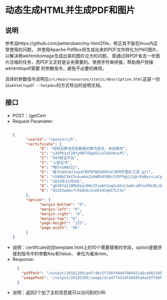 # 动态生成HTML并生成PDF和图片

## 说明

参考自https://github.com/petterobam/my-html2file，修正其不能在linux内正常使用的问题，
并使用Apache PdfBox将生成出来的PDF文件转化为PNG图片，以解决用wkhtmltoimage生成出来的图片过大的问题。
即通过转PDF省去一步图片压缩的任务，而PDF又正好是业务需要的。使用字符串拼接，帮助用户拼接wkhtmltopdf需要
的参数指令，避免不必要的麻烦。

具体的参数指令说明见```src/main/resources/static/description.html```这是一份以```wkhtmltopdf
--helpdoc```的方式导出的说明文档。

## 接口

- POST：/getCert
- Request Parameter:
    ```json
    
    {
          "userId": "spencercjh",
          "certificate": {
                "0": "经链证算法检验数据对象为安全，未经篡改",
                "1": "y3dP63zF2BYyRBfYBg6ECLUlGkV6usPC",
                "2": "XXX链证平台",
                "3": "上链证书",
                "4": "MD5+SHA512",
                "5": "基于wkhtmltopdf和PDFBOX的Html转PDF图片工具.git",
                "6": "cX4MpCXmY5nauwHaZx6WDbXYNDcCU9f9gUjIgkrKaBysviaCgpekvE4Gw7Sf8GV6",
                "7": "2018年12月9日",
                "8": "gK4KYq1iBMbEbai0NnZXjmbV2aqUxQXvLGoWrsBYne5KLMLzQ16hHLfB5aW0GCa2",
                "9": "GVZESwAmsfrR18nbi5vHnX4hqHIfLFXn"
          },
          "option": {
                "margin-bottom": "0",
                "margin-left": "0",
                "margin-right": "0",
                "margin-top": "0",
                "page-height": "125",
                "page-width": "88"
          }
    }
   
- 说明：certificate对应template.html上的10个需要替换的字段，option是要拼接到指令中的参数Key和Value，
单位为毫米mm。
- Response:
    ```json
      {
        "pdfPath": "/output/20181209/pdf/d6c5f7b8f4d44f009422a8c49621659f.pdf",
        "imagePath": "/output/20181209/image/dce4774314f44b95a6a19ff9df268076.png"
      }
    ```
- 说明：返回2个加了主机信息就可以访问到的URI

    

